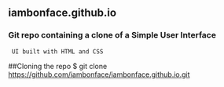 ## iambonface.github.io

### Git repo containing a clone of a Simple User Interface 


	 UI built with HTML and CSS
   
##Cloning the repo
$ git clone https://github.com/iambonface/iambonface.github.io.git
